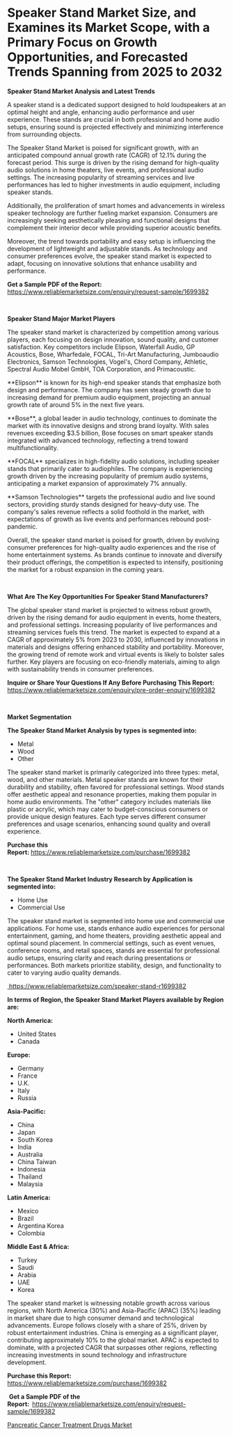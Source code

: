 <p><h1>Speaker Stand Market Size, and Examines its Market Scope, with a Primary Focus on Growth Opportunities, and Forecasted Trends Spanning from 2025 to 2032</h1></p><p><strong>Speaker Stand Market Analysis and Latest Trends</strong></p>
<p><p>A speaker stand is a dedicated support designed to hold loudspeakers at an optimal height and angle, enhancing audio performance and user experience. These stands are crucial in both professional and home audio setups, ensuring sound is projected effectively and minimizing interference from surrounding objects.</p><p>The Speaker Stand Market is poised for significant growth, with an anticipated compound annual growth rate (CAGR) of 12.1% during the forecast period. This surge is driven by the rising demand for high-quality audio solutions in home theaters, live events, and professional audio settings. The increasing popularity of streaming services and live performances has led to higher investments in audio equipment, including speaker stands. </p><p>Additionally, the proliferation of smart homes and advancements in wireless speaker technology are further fueling market expansion. Consumers are increasingly seeking aesthetically pleasing and functional designs that complement their interior decor while providing superior acoustic benefits.</p><p>Moreover, the trend towards portability and easy setup is influencing the development of lightweight and adjustable stands. As technology and consumer preferences evolve, the speaker stand market is expected to adapt, focusing on innovative solutions that enhance usability and performance.</p></p>
<p><strong>Get a Sample PDF of the Report:&nbsp;</strong> <a href="https://www.reliablemarketsize.com/enquiry/request-sample/1699382?utm_campaign=1131&utm_medium=2&utm_source=Github&utm_content=ia&utm_term=09012025&utm_id=speaker-stand">https://www.reliablemarketsize.com/enquiry/request-sample/1699382</a></p>
<p>&nbsp;</p>
<p><strong>Speaker Stand Major Market Players</strong></p>
<p><p>The speaker stand market is characterized by competition among various players, each focusing on design innovation, sound quality, and customer satisfaction. Key competitors include Elipson, Waterfall Audio, GP Acoustics, Bose, Wharfedale, FOCAL, Tri-Art Manufacturing, Jumboaudio Electronics, Samson Technologies, Vogel's, Chord Company, Athletic, Spectral Audio Mobel GmbH, TOA Corporation, and Primacoustic.</p><p>**Elipson** is known for its high-end speaker stands that emphasize both design and performance. The company has seen steady growth due to increasing demand for premium audio equipment, projecting an annual growth rate of around 5% in the next five years.</p><p>**Bose**, a global leader in audio technology, continues to dominate the market with its innovative designs and strong brand loyalty. With sales revenues exceeding $3.5 billion, Bose focuses on smart speaker stands integrated with advanced technology, reflecting a trend toward multifunctionality.</p><p>**FOCAL** specializes in high-fidelity audio solutions, including speaker stands that primarily cater to audiophiles. The company is experiencing growth driven by the increasing popularity of premium audio systems, anticipating a market expansion of approximately 7% annually.</p><p>**Samson Technologies** targets the professional audio and live sound sectors, providing sturdy stands designed for heavy-duty use. The company's sales revenue reflects a solid foothold in the market, with expectations of growth as live events and performances rebound post-pandemic.</p><p>Overall, the speaker stand market is poised for growth, driven by evolving consumer preferences for high-quality audio experiences and the rise of home entertainment systems. As brands continue to innovate and diversify their product offerings, the competition is expected to intensify, positioning the market for a robust expansion in the coming years.</p></p>
<p>&nbsp;</p>
<p><strong>What Are The Key Opportunities For Speaker Stand Manufacturers?</strong></p>
<p><p>The global speaker stand market is projected to witness robust growth, driven by the rising demand for audio equipment in events, home theaters, and professional settings. Increasing popularity of live performances and streaming services fuels this trend. The market is expected to expand at a CAGR of approximately 5% from 2023 to 2030, influenced by innovations in materials and designs offering enhanced stability and portability. Moreover, the growing trend of remote work and virtual events is likely to bolster sales further. Key players are focusing on eco-friendly materials, aiming to align with sustainability trends in consumer preferences.</p></p>
<p><strong>Inquire or Share Your Questions If Any Before Purchasing This Report:</strong> <a href="https://www.reliablemarketsize.com/enquiry/pre-order-enquiry/1699382?utm_campaign=1131&utm_medium=2&utm_source=Github&utm_content=ia&utm_term=09012025&utm_id=speaker-stand">https://www.reliablemarketsize.com/enquiry/pre-order-enquiry/1699382</a></p>
<p>&nbsp;</p>
<p><strong>Market Segmentation</strong></p>
<p><strong>The Speaker Stand Market Analysis by types is segmented into:</strong></p>
<p><ul><li>Metal</li><li>Wood</li><li>Other</li></ul></p>
<p><p>The speaker stand market is primarily categorized into three types: metal, wood, and other materials. Metal speaker stands are known for their durability and stability, often favored for professional settings. Wood stands offer aesthetic appeal and resonance properties, making them popular in home audio environments. The "other" category includes materials like plastic or acrylic, which may cater to budget-conscious consumers or provide unique design features. Each type serves different consumer preferences and usage scenarios, enhancing sound quality and overall experience.</p></p>
<p><strong>Purchase this Report:&nbsp;</strong><a href="https://www.reliablemarketsize.com/purchase/1699382?utm_campaign=1131&utm_medium=2&utm_source=Github&utm_content=ia&utm_term=09012025&utm_id=speaker-stand">https://www.reliablemarketsize.com/purchase/1699382</a></p>
<p>&nbsp;</p>
<p><strong>The Speaker Stand Market Industry Research by Application is segmented into:</strong></p>
<p><ul><li>Home Use</li><li>Commercial Use</li></ul></p>
<p><p>The speaker stand market is segmented into home use and commercial use applications. For home use, stands enhance audio experiences for personal entertainment, gaming, and home theaters, providing aesthetic appeal and optimal sound placement. In commercial settings, such as event venues, conference rooms, and retail spaces, stands are essential for professional audio setups, ensuring clarity and reach during presentations or performances. Both markets prioritize stability, design, and functionality to cater to varying audio quality demands.</p></p>
<p><a href="https://www.reliablemarketsize.com/speaker-stand-r1699382?utm_campaign=1131&utm_medium=2&utm_source=Github&utm_content=ia&utm_term=09012025&utm_id=speaker-stand">&nbsp;https://www.reliablemarketsize.com/speaker-stand-r1699382</a></p>
<p><strong>In terms of Region, the Speaker Stand Market Players available by Region are:</strong></p>
<p>
    <p> <strong> North America: </strong>
        <ul>
            <li>United States</li>
            <li>Canada</li>
        </ul>
        </p> 
    <p> <strong> Europe: </strong>
        <ul>
            <li>Germany</li>
            <li>France</li>
            <li>U.K.</li>
            <li>Italy</li>
            <li>Russia</li>
        </ul>
        </p> 
    <p> <strong> Asia-Pacific: </strong>
        <ul>
            <li>China</li>
            <li>Japan</li>
            <li>South Korea</li>
            <li>India</li>
            <li>Australia</li>
            <li>China Taiwan</li>
            <li>Indonesia</li>
            <li>Thailand</li>
            <li>Malaysia</li>
        </ul>
        </p> 
    <p> <strong> Latin America: </strong>
        <ul>
            <li>Mexico</li>
            <li>Brazil</li>
            <li>Argentina Korea</li>
            <li>Colombia</li>
        </ul>
        </p> 
    <p> <strong> Middle East & Africa: </strong>
        <ul>
            <li>Turkey</li>
            <li>Saudi</li>
            <li>Arabia</li>
            <li>UAE</li>
            <li>Korea</li>
        </ul>
    </p>
    </p>
<p><p>The speaker stand market is witnessing notable growth across various regions, with North America (30%) and Asia-Pacific (APAC) (35%) leading in market share due to high consumer demand and technological advancements. Europe follows closely with a share of 25%, driven by robust entertainment industries. China is emerging as a significant player, contributing approximately 10% to the global market. APAC is expected to dominate, with a projected CAGR that surpasses other regions, reflecting increasing investments in sound technology and infrastructure development.</p></p>
<p><strong>Purchase this Report: </strong><a href="https://www.reliablemarketsize.com/purchase/1699382?utm_campaign=1131&utm_medium=2&utm_source=Github&utm_content=ia&utm_term=09012025&utm_id=speaker-stand">https://www.reliablemarketsize.com/purchase/1699382</a></p>
<p>&nbsp;<strong>Get a Sample PDF of the Report:&nbsp;&nbsp;</strong><a href="https://www.reliablemarketsize.com/enquiry/request-sample/1699382?utm_campaign=1131&utm_medium=2&utm_source=Github&utm_content=ia&utm_term=09012025&utm_id=speaker-stand">https://www.reliablemarketsize.com/enquiry/request-sample/1699382</a></p>
<p><strong></strong></p>
<p><p><a href="https://github.com/CliffMedina6/Market-Research-Report-List-7/blob/main/pancreatic-cancer-treatment-drugs-market.md?utm_campaign=1131&utm_medium=2&utm_source=Github&utm_content=ia&utm_term=09012025&utm_id=speaker-stand">Pancreatic Cancer Treatment Drugs Market</a></p></p>